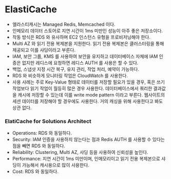 # ElastiCache

- 엘라스티캐시는 Managed Redis, Memcached 이다.
- 인메모리 데이터 스토어로 지연 시간이 1ms 미만인 성능이 아주 좋은 저장소이다. 
- 작동 방식은 RDS 와 유사하며 EC2 인스턴스 유형을 프로비저닝해야 한다. 
- Multi AZ 와 읽기 전용 복제본을 지원한다. 읽기 전용 복제본은 클러스터링을 통해 제공되고 이를 샤딩이라고 부른다.
- IAM, 보안 그룹, KMS 를 사용하여 보안을 유지하고 데이터베이스 자체에 IAM 인증은 없지만 레디스에 요청하면 레디스 AUTH 를 사용은 할 수 있다.
- 백업, 스냅샷 지정 시간 복구, 유지 관리, 작업 처리, 예약이 가능하다.
- RDS 와 비슷하게 모니터링 작업은 CloudWatch 를 사용한다.
- 사용 사례는 주로 Key-Value 형태로 데이터를 저장할 필요가 있을 경우, 혹은 쓰기 작업보다 읽기 작업이 월등히 많은 경우 사용한다. 데이터베이스에서 쿼리한 결과값을 캐시에 저장할 수 있는데 이를 write mode pattern 이라고 부른다. 웹사이트의 세션 데이터를 저장해야 할 경우에도 사용한다. 거의 캐싱을 위해 사용한다고 봐도 상관 없다.

### ElatiCache for Solutions Architect

- Operations: RDS 와 동일하다.
- Security: IAM 인증을 사용하지 않는다는 점과 Redis AUTH 를 사용할 수 있다는 점을 빼면 RDS 와 동일하다.
- Reliability: Clustering, Multi AZ, 샤딩 등을 사용하여 신뢰성을 높인다.
- Performance: 지연 시간이 1ms 미만이며, 인메모리이고 읽기 전용 복제본으로 샤딩이 가능해서 캐시용으로 많이 사용한다.
- Cost: RDS 와 동일하다.